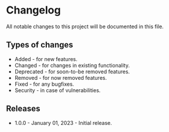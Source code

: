 # Changelog

All notable changes to this project will be documented in this file.

## Types of changes

* Added - for new features.
* Changed - for changes in existing functionality.
* Deprecated - for soon-to-be removed features.
* Removed - for now removed features.
* Fixed - for any bugfixes.
* Security - in case of vulnerabilities.

## Releases

* 1.0.0 - January 01, 2023 - Initial release.
